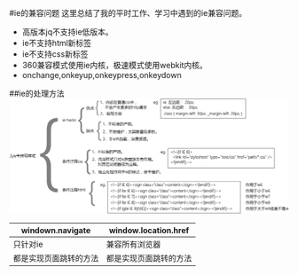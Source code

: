 #ie的兼容问题
这里总结了我的平时工作、学习中遇到的ie兼容问题。  

- 高版本jq不支持ie低版本。
- ie不支持html新标签
- ie不支持css新标签
- 360兼容模式使用ie内核，极速模式使用webkit内核。
- onchange,onkeyup,onkeypress,onkeydown

##ie的处理方法
![](./image/ie0.png)

|windown.navigate|window.location.href|
|-|-|
|只针对ie|兼容所有浏览器|
|都是实现页面跳转的方法|都是实现页面跳转的方法|
